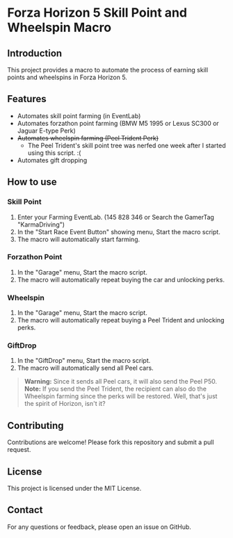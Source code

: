 # Forza Horizon 5 Skill Point and Wheelspin Macro

## Introduction
This project provides a macro to automate the process of earning skill points and wheelspins in Forza Horizon 5.

## Features
- Automates skill point farming (in EventLab)
- Automates forzathon point farming (BMW M5 1995 or Lexus SC300 or Jaguar E-type Perk)
- ~~Automates wheelspin farming (Peel Trident Perk)~~
  - The Peel Trident's skill point tree was nerfed one week after I started using this script. :(
- Automates gift dropping

## How to use
### Skill Point
1. Enter your Farming EventLab. (145 828 346 or Search the GamerTag "KarmaDriving")
2. In the "Start Race Event Button" showing menu, Start the macro script.
3. The macro will automatically start farming.
### Forzathon Point
1. In the "Garage" menu, Start the macro script.
2. The macro will automatically repeat buying the car and unlocking perks.
### Wheelspin
1. In the "Garage" menu, Start the macro script.
2. The macro will automatically repeat buying a Peel Trident and unlocking perks.
### GiftDrop
1. In the "GiftDrop" menu, Start the macro script.
2. The macro will automatically send all Peel cars.
> **Warning:** Since it sends all Peel cars, it will also send the Peel P50.  
> **Note:** If you send the Peel Trident, the recipient can also do the Wheelspin farming since the perks will be restored. Well, that's just the spirit of Horizon, isn't it?

## Contributing
Contributions are welcome! Please fork this repository and submit a pull request.

## License
This project is licensed under the MIT License.

## Contact
For any questions or feedback, please open an issue on GitHub.